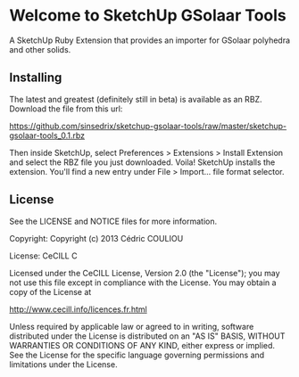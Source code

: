 # Welcome to SketchUp GSolaar Tools

A SketchUp Ruby Extension that provides an importer for GSolaar polyhedra and other solids.

## Installing

The latest and greatest (definitely still in beta) is available as an RBZ.
Download the file from this url:

https://github.com/sinsedrix/sketchup-gsolaar-tools/raw/master/sketchup-gsolaar-tools_0.1.rbz

Then inside SketchUp, select Preferences > Extensions > Install Extension and select the RBZ file you just downloaded. Voila! SketchUp installs the extension.
You'll find a new entry under File > Import... file format selector.

## License

See the LICENSE and NOTICE files for more information.

Copyright: Copyright (c) 2013 Cédric COULIOU

License: CeCILL C

Licensed under the CeCILL License, Version 2.0 (the "License");
you may not use this file except in compliance with the License.
You may obtain a copy of the License at

http://www.cecill.info/licences.fr.html

Unless required by applicable law or agreed to in writing, software
distributed under the License is distributed on an "AS IS" BASIS,
WITHOUT WARRANTIES OR CONDITIONS OF ANY KIND, either express or implied.
See the License for the specific language governing permissions and
limitations under the License.